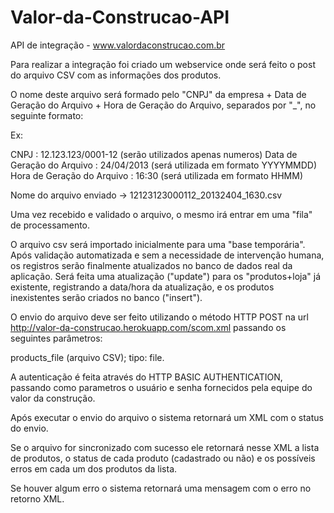 Valor-da-Construcao-API
=======================

API de integração - www.valordaconstrucao.com.br

Para realizar a integração foi criado um webservice onde será feito o post do arquivo CSV com as informações dos produtos.

O nome deste arquivo será formado pelo "CNPJ" da empresa + Data de Geração do Arquivo + Hora de Geração do Arquivo, separados por "_", no seguinte formato:

Ex:

  CNPJ : 12.123.123/0001-12 (serão utilizados apenas numeros)
  Data de Geração do Arquivo : 24/04/2013 (será utilizada em formato YYYYMMDD)
  Hora de Geração do Arquivo : 16:30 (será utilizada em formato HHMM)

Nome do arquivo enviado -> 12123123000112_20132404_1630.csv

Uma vez recebido e validado o arquivo, o mesmo irá entrar em uma "fila" de processamento.

O arquivo csv será importado inicialmente para uma "base temporária". Após validação automatizada e sem a necessidade de intervenção humana, os registros serão finalmente atualizados no banco de dados real da aplicação. Será feita uma atualização ("update") para os "produtos+loja" já existente, registrando a data/hora da atualização, e os produtos inexistentes serão criados no banco ("insert").

O envio do arquivo deve ser feito utilizando o método HTTP POST na url http://valor-da-construcao.herokuapp.com/scom.xml passando os seguintes parâmetros:

products_file (arquivo CSV); tipo: file.

A autenticação é feita através do HTTP BASIC AUTHENTICATION, passando como parametros o usuário e senha fornecidos pela equipe do valor da construção.

Após executar o envio do arquivo o sistema retornará um XML com o status do envio. 

Se o arquivo for sincronizado com sucesso ele retornará nesse XML a lista de produtos, o status de cada produto (cadastrado ou não) e os possíveis erros em cada um dos produtos da lista.

Se houver algum erro o sistema retornará uma mensagem com o erro no retorno XML.

